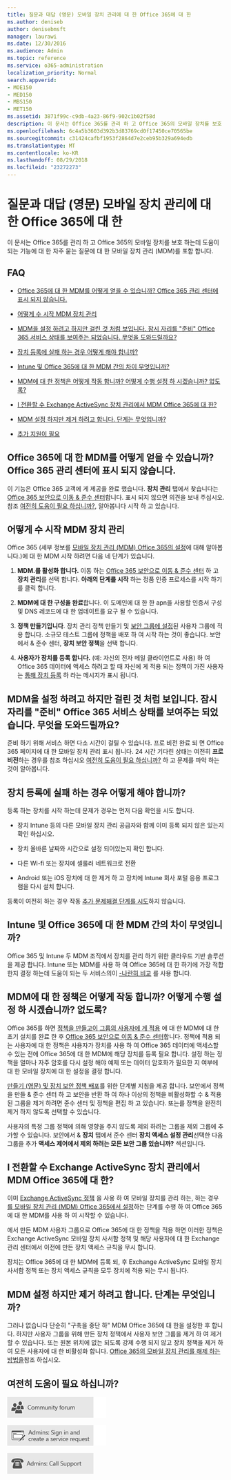 ```yaml
---
title: 질문과 대답 (영문) 모바일 장치 관리에 대 한 Office 365에 대 한
ms.author: deniseb
author: denisebmsft
manager: laurawi
ms.date: 12/30/2016
ms.audience: Admin
ms.topic: reference
ms.service: o365-administration
localization_priority: Normal
search.appverid:
- MOE150
- MED150
- MBS150
- MET150
ms.assetid: 3871f99c-c9db-4a23-86f9-902c1b02f58d
description: 이 문서는 Office 365를 관리 하 고 Office 365의 모바일 장치를 보호 하는데 도움이 되는 기능에 대 한 자주 묻는 질문에 대 한 모바일 장치 관리 (MDM)를 포함 합니다.
ms.openlocfilehash: 6c4a5b3603d392b3d83769cd0f17450ce70565be
ms.sourcegitcommit: c31424cafbf1953f2864d7e2ceb95b329a694edb
ms.translationtype: MT
ms.contentlocale: ko-KR
ms.lasthandoff: 08/29/2018
ms.locfileid: "23272273"
---
```

# <a name="frequently-asked-questions-about-mobile-device-management-for-office-365"></a>질문과 대답 (영문) 모바일 장치 관리에 대 한 Office 365에 대 한

이 문서는 Office 365를 관리 하 고 Office 365의 모바일 장치를 보호 하는데 도움이 되는 기능에 대 한 자주 묻는 질문에 대 한 모바일 장치 관리 (MDM)를 포함 합니다.
  
## <a name="faqs"></a>FAQ

- [Office 365에 대 한 MDM를 어떻게 얻을 수 있습니까? Office 365 관리 센터에 표시 되지 않습니다.](#how-can-i-get-mdm-for-office-365-i-dont-see-it-in-the-office-365-admin-center)
    
- [어떻게 수 시작 MDM 장치 관리](#how-can-i-get-started-with-device-management-in-mdm)
    
- [MDM을 설정 하려고 하지만 걸린 것 처럼 보입니다. 잠시 자리를 "준비" Office 365 서비스 상태를 보여주는 되었습니다. 무엇을 도와드릴까요?](#im-trying-to-set-up-mdm-but-it-seems-stuck-the-office-365-service-health-has-been-showing-provisioning-for-a-while-what-can-i-do)
    
- [장치 등록에 실패 하는 경우 어떻게 해야 합니까?](#what-can-i-do-if-device-enrollment-fails)
    
- [Intune 및 Office 365에 대 한 MDM 간의 차이 무엇입니까?](#whats-the-difference-between-intune-and-mdm-for-office-365)
    
- [MDM에 대 한 정책은 어떻게 작동 합니까? 어떻게 수행 설정 하 시겠습니까? 없도록?](#how-do-policies-work-for-mdm-how-do-i-set-them-up-disable-them)
    
- [I 전환할 수 Exchange ActiveSync 장치 관리에서 MDM Office 365에 대 한?](#can-i-switch-from-exchange-activesync-device-management-to-mdm-for-office-365)
    
- [MDM 설정 하지만 제거 하려고 합니다. 단계는 무엇입니까?](#i-set-up-mdm-but-now-i-want-to-remove-it-what-are-the-steps)
    
- [추가 지원이 필요](#still-need-help)
    
## <a name="how-can-i-get-mdm-for-office-365-i-dont-see-it-in-the-office-365-admin-center"></a>Office 365에 대 한 MDM를 어떻게 얻을 수 있습니까? Office 365 관리 센터에 표시 되지 않습니다.

이 기능은 Office 365 고객에 게 제공을 완료 했습니다. **장치 관리** 탭에서 찾습니다는 [Office 365 보안으로 이동 &amp; 준수 센터](https://support.office.com/article/7e696a40-b86b-4a20-afcc-559218b7b1b8)합니다. 표시 되지 않으면 의견을 보내 주십시오. 참조 [여전히 도움이 필요 하십니까?](#still-need-help), 알아봅니다 시작 하 고 있습니다. 
  
## <a name="how-can-i-get-started-with-device-management-in-mdm"></a>어떻게 수 시작 MDM 장치 관리

Office 365 (세부 정보를 [모바일 장치 관리 (MDM) Office 365의 설정](set-up-mobile-device-management.md)에 대해 알아봅니다.)에 대 한 MDM 시작 하려면 다음 네 단계가 있습니다.
  
1. **MDM.를 활성화 합니다.** 이동 하는 [Office 365 보안으로 이동 &amp; 준수 센터](https://support.office.com/article/7e696a40-b86b-4a20-afcc-559218b7b1b8) 하 고 **장치 관리**를 선택 합니다. **아래의 단계를 시작** 하는 정품 인증 프로세스를 시작 하기를 클릭 합니다. 
    
2. **MDM에 대 한 구성을 완료**합니다. 이 도메인에 대 한 한 apn을 사용할 인증서 구성 및 DNS 레코드에 대 한 업데이트를 요구 될 수 있습니다. 
    
3. **정책 만들기입니다**. 장치 관리 정책 만들기 및 [보안 그룹에 설정](create-device-security-policies.md)된 사용자 그룹에 적용 합니다. 소규모 테스트 그룹에 정책을 배포 하 여 시작 하는 것이 좋습니다. 보안에서 &amp; 준수 센터, **장치 보안 정책**을 선택 합니다.
    
4. **사용자가 장치를 등록 합니다.** (예: 자신의 전자 메일 클라이언트로 사용) 하 여 Office 365 데이터에 액세스 하려고 할 때 자신에 게 적용 되는 정책이 가진 사용자는 [통해 장치 등록](enroll-your-mobile-device.md) 하 라는 메시지가 표시 됩니다. 
    
## <a name="im-trying-to-set-up-mdm-but-it-seems-stuck-the-office-365-service-health-has-been-showing-provisioning-for-a-while-what-can-i-do"></a>MDM을 설정 하려고 하지만 걸린 것 처럼 보입니다. 잠시 자리를 "준비" Office 365 서비스 상태를 보여주는 되었습니다. 무엇을 도와드릴까요?

준비 하기 위해 서비스 하면 다소 시간이 걸릴 수 있습니다. 프로 비전 완료 되 면 Office 365 페이지에 대 한 모바일 장치 관리 표시 됩니다. 24 시간 기다린 상태는 여전히 **프로 비전**하는 경우를 참조 하십시오 [여전히 도움이 필요 하십니까?](#still-need-help) 하 고 문제를 파악 하는 것이 알아봅니다. 
  
## <a name="what-can-i-do-if-device-enrollment-fails"></a>장치 등록에 실패 하는 경우 어떻게 해야 합니까?

등록 하는 장치를 시작 하는데 문제가 경우는 먼저 다음 확인을 시도 합니다.
  
- 장치 Intune 등의 다른 모바일 장치 관리 공급자와 함께 이미 등록 되지 않은 있는지 확인 하십시오.
    
- 장치 올바른 날짜와 시간으로 설정 되어있는지 확인 합니다.
    
- 다른 Wi-fi 또는 장치에 셀룰러 네트워크로 전환
    
- Android 또는 iOS 장치에 대 한 제거 하 고 장치에 Intune 회사 포털 응용 프로그램을 다시 설치 합니다.
    
등록이 여전히 하는 경우 작동 [추가 문제해결 단계를 시도](troubleshoot-mdm.md)하지 않습니다.
  
## <a name="whats-the-difference-between-intune-and-mdm-for-office-365"></a>Intune 및 Office 365에 대 한 MDM 간의 차이 무엇입니까?

Office 365 및 Intune 두 MDM 조직에서 장치를 관리 하기 위한 클라우드 기반 솔루션을 제공 합니다. Intune 또는 MDM를 사용 하 여 Office 365에 대 한 하기에 가장 적합 한지 결정 하는데 도움이 되는 두 서비스의이 [-나란히 비교](choose-between-mdm-and-intune.md) 를 사용 합니다. 
  
## <a name="how-do-policies-work-for-mdm-how-do-i-set-them-up-disable-them"></a>MDM에 대 한 정책은 어떻게 작동 합니까? 어떻게 수행 설정 하 시겠습니까? 없도록?

Office 365를 하면 [정책을 만들고이 그룹의 사용자에 게 적용](create-device-security-policies.md) 에 대 한 MDM에 대 한 초기 설치를 완료 한 후 [Office 365 보안으로 이동 &amp; 준수 센터](https://support.office.com/article/7e696a40-b86b-4a20-afcc-559218b7b1b8)합니다. 정책에 적용 되는 사용자에 대 한 정책은 사용자가 장치를 사용 하 여 Office 365 데이터에 액세스할 수 있는 전에 Office 365에 대 한 MDM에 해당 장치를 등록 필요 합니다. 설정 하는 정책을 얼마나 자주 암호를 다시 설정 해야 예제 또는 데이터 암호화가 필요한 지 여부에 대 한 모바일 장치에 대 한 설정을 결정 합니다. 
  
[만들기 (영문) 및 장치 보안 정책 배포](create-device-security-policies.md)를 위한 단계별 지침을 제공 합니다. 보안에서 정책을 만들 &amp; 준수 센터 하 고 보안을 반환 하 여 하나 이상의 정책을 비활성화할 수 &amp; 적용 된 그룹을 제거 하려면 준수 센터 및 정책을 편집 하 고 있습니다. 또는를 정책을 완전히 제거 하지 않도록 선택할 수 있습니다.
  
사용자의 특정 그룹 정책에 의해 영향을 주지 않도록 제외 하려는 그룹을 제외 그룹에 추가할 수 있습니다. 보안에서 &amp; **장치** 탭에서 준수 센터 **장치 액세스 설정 관리**선택한 다음 그룹을 추가 **액세스 제어에서 제외 하려는 모든 보안 그룹 있습니까?** 섹션입니다. 
  
## <a name="can-i-switch-from-exchange-activesync-device-management-to-mdm-for-office-365"></a>I 전환할 수 Exchange ActiveSync 장치 관리에서 MDM Office 365에 대 한?

이미 [Exchange ActiveSync 정책](https://go.microsoft.com/fwlink/?LinkId=615145) 을 사용 하 여 모바일 장치를 관리 하는, 하는 경우 [를 모바일 장치 관리 (MDM) Office 365에서 설정](set-up-mobile-device-management.md)하는 단계를 수행 하 여 Office 365에 대 한 MDM를 사용 하 여 시작할 수 있습니다.
  
에서 만든 MDM 사용자 그룹으로 Office 365에 대 한 정책을 적용 하면 이러한 정책은 Exchange ActiveSync 모바일 장치 사서함 정책 및 해당 사용자에 대 한 Exchange 관리 센터에서 이전에 만든 장치 액세스 규칙을 무시 합니다. 
  
장치는 Office 365에 대 한 MDM에 등록 되, 후 Exchange ActiveSync 모바일 장치 사서함 정책 또는 장치 액세스 규칙을 모두 장치에 적용 되는 무시 됩니다.
  
## <a name="i-set-up-mdm-but-now-i-want-to-remove-it-what-are-the-steps"></a>MDM 설정 하지만 제거 하려고 합니다. 단계는 무엇입니까?

그러나 없습니다 단순히 "구축을 중단 하" MDM Office 365에 대 한을 설정한 후 합니다. 하지만 사용자 그룹을 위해 만든 장치 정책에서 사용자 보안 그룹을 제거 하 여 제거할 수 있습니다. 또는 원본 위치에 없는 되도록 강제 수행 되지 않고 장치 정책을 제거 하 여 모든 사용자에 대 한 비활성화 합니다. [Office 365의 모바일 장치 관리를 해제 하는 방법을](turn-off-mdm.md)참조 하십시오.
  
## <a name="still-need-help"></a>여전히 도움이 필요 하십니까?

[![Office 365 커뮤니티 포럼에서 도움말 보기](media/12a746cc-184b-4288-908c-f718ce9c4ba5.png)](https://go.microsoft.com/fwlink/p/?LinkId=518605)
  
[![관리자: 서비스 요청 로그인 및 만들기](media/10862798-181d-47a5-ae4f-3f8d5a2874d4.png)]( https://go.microsoft.com/fwlink/p/?LinkId=519124)
  
[![관리자: 지원 서비스 문의](media/9f262e67-e8c9-4fc0-85c2-b3f4cfbc064e.png)](https://go.microsoft.com/fwlink/p/?LinkID=518322)
  

  

